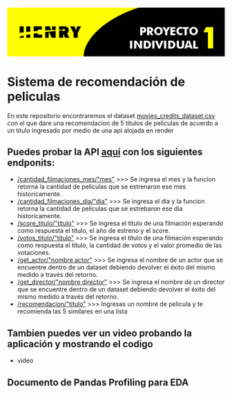 ![head](https://github.com/Kapuzta/Proyecto_individual_I/blob/280f177649bb0050b6fde830ed5429593654a0a3/titulo.png)

# Sistema de recomendación de peliculas 
En este repositorio encontraremos el dataset [movies_credits_dataset.csv](https://github.com/Kapuzta/Proyecto_individual_I/blob/d6f058193841d2d50b6a575ed97ef24e00787af1/movies_credits_dataset.csv) con el que dare una recomendacion de 5 titulos de peliculas de acuerdo a un titulo ingresado por medio de una api alojada en render

## Puedes probar la API [aquí](https://movies-xvg8.onrender.com) con los siguientes endponits:
  - [/cantidad_filmaciones_mes/"mes"](https://movies-xvg8.onrender.com/cantidad_filmaciones_mes/) >>> Se ingresa el mes y la funcion retorna la cantidad de peliculas que se estrenaron ese mes historicamente.
  - [/cantidad_filmaciones_dia/"dia"](https://movies-xvg8.onrender.com/cantidad_filmaciones_dia/) >>> Se ingresa el dia y la funcion retorna la cantidad de peliculas que se estrebaron ese dia historicamente.
  - [/score_titulo/"titulo"](https://movies-xvg8.onrender.com/score_titulo/) >>> Se ingresa el título de una filmación esperando como respuesta el título, el año de estreno y el score.
  - [/votos_titulo/"titulo"](https://movies-xvg8.onrender.com/votos_titulo/) >>> Se ingresa el título de una filmación esperando como respuesta el título, la cantidad de votos y el valor promedio de las votaciones.
  - [/get_actor/"nombre actor"](https://movies-xvg8.onrender.com/get_actor/) >>> Se ingresa el nombre de un actor que se encuentre dentro de un dataset debiendo devolver el éxito del mismo medido a través del retorno.
  - [/get_director/"nombre director"](https://movies-xvg8.onrender.com/get_director/) >>> Se ingresa el nombre de un director que se encuentre dentro de un dataset debiendo devolver el éxito del mismo medido a través del retorno.
  - [/recomendacion/"titulo"](https://movies-xvg8.onrender.com/recomendacion/) >>> Ingresas un nombre de pelicula y te recomienda las 5 similares en una lista

## Tambien puedes ver un video probando la aplicación y mostrando el codigo
  - video

## Documento de Pandas Profiling para EDA

